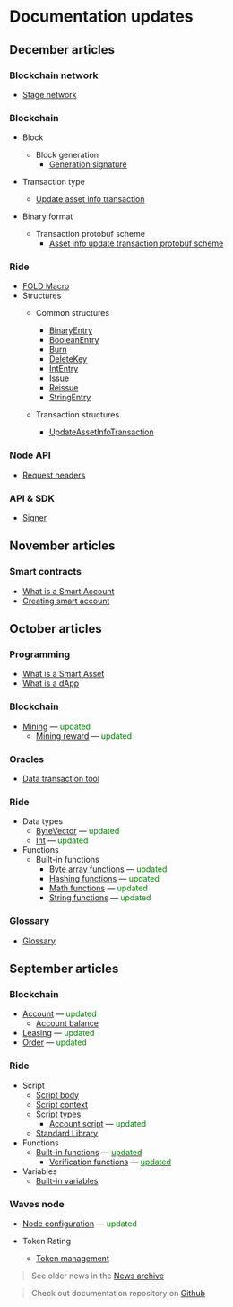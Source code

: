 # Documentation updates

## December articles

### Blockchain network

* [Stage network](blockchain/blockchain-network/stage-network)

### Blockchain

* Block
  * Block generation
    * [Generation signature](blockchain/block/block-generation/generation-signature)

* Transaction type
  * [Update asset info transaction](blockchain/transaction-type/update-asset-info-transaction)

* Binary format
  * Transaction protobuf scheme
    * [Asset info update transaction protobuf scheme](blockchain/binary-format/transaction-protobuf-scheme/update-asset-info-transaction-protobuf-scheme)

### Ride

* [FOLD<N> Macro](ride/fold-macro)
* Structures
  * Common structures
    * [BinaryEntry](ride/structures/common-structures/binary-entry)
    * [BooleanEntry](ride/structures/common-structures/boolean-entry)
    * [Burn](ride/structures/common-structures/burn)
    * [DeleteKey](ride/structures/common-structures/delete-key)
    * [IntEntry](ride/structures/common-structures/int-entry)
    * [Issue](ride/structures/common-structures/issue)
    * [Reissue](ride/structures/common-structures/reissue)
    * [StringEntry](ride/structures/common-structures/string-entry)

  * Transaction structures
    * [UpdateAssetInfoTransaction](ride/structures/transaction-structures/update-asset-info-transaction)

### Node API

* [Request headers](waves-node/node-api/headers)

### API & SDK

* [Signer](/en/building-apps/waves-api-and-sdk/client-libraries/signer)

## November articles

### Smart contracts

* [What is a Smart Account](smart-contracts/what-is-smart-account)
* [Creating smart account](smart-contracts/how-to-create-smart-account)

## October articles

### Programming

* [What is a Smart Asset](smart-contracts/what-is-smart-asset)
* [What is a dApp](smart-contracts/what-is-a-dapp)

### Blockchain

* [Mining](blockchain/mining) — <span style="color:green">updated</span>
  * [Mining reward](blockchain/mining/mining-reward) — <span style="color:green">updated</span>

### Oracles

* [Data transaction tool](waves-oracles/data-transaction-tool)

### Ride

* Data types
  * [ByteVector](ride/data-types/byte-vector) — <span style="color:green">updated</span>
  * [Int](ride/data-types/int) — <span style="color:green">updated</span>
* Functions
  * Built-in functions
    * [Byte array functions](ride/functions/built-in-functions/byte-array-functions) — <span style="color:green">updated</span>
    * [Hashing functions](ride/functions/built-in-functions/hashing-functions) — <span style="color:green">updated</span>
    * [Math functions](ride/functions/built-in-functions/math-functions) — <span style="color:green">updated</span>
    * [String functions](ride/functions/built-in-functions/string-functions) — <span style="color:green">updated</span>

### Glossary

* [Glossary](glossary/glossary)

## September articles

### Blockchain

* [Account](blockchain/account) — <span style="color:green">updated</span>
  * [Account balance](blockchain/account/account-balance)
* [Leasing](blockchain/leasing) — <span style="color:green">updated</span>
* [Order](blockchain/order) — <span style="color:green">updated</span>

### Ride

* Script
  * [Script body](ride/script/script-body)
  * [Script context](ride/script/script-context)
  * Script types
    * [Account script](ride/script/script-types/account-script) — <span style="color:green">updated</span>
  * [Standard Library](ride/script/standard-library)
* Functions
  * [Built-in functions](ride/functions/built-in-functions) — [<span style="color:green">updated</span>](https://github.com/wavesplatform/waves-documentation/commit/b9c34cc7a7c0f540a2e41be8592233e1903da0d2#diff-b3344cfde38b2228710ac8c6a652a56d)
    * [Verification functions](ride/functions/built-in-functions/verification-functions) — [<span style="color:green">updated</span>](https://github.com/wavesplatform/waves-documentation/commit/de148968d16389068ce77865bcc3a482eb3fb9b5?diff=unified#diff-7d8db406e747ac90ad2ed0ae321fc5fe)
* Variables
  * [Built-in variables](ride/variables/built-in-variables)

### Waves node

* [Node configuration](waves-node/node-configuration) — <span style="color:green">updated</span>

* Token Rating
  * [Token management](waves-token-rating/token-management)

> See older news in the [News archive](miscellaneous/news-archive)

> Check out documentation repository on [Github](https://github.com/wavesplatform/waves-documentation)
